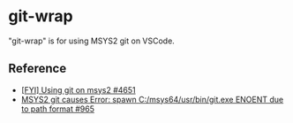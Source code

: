 # git-wrap

"git-wrap" is for using MSYS2 git on VSCode.

## Reference

* [[FYI] Using git on msys2  #4651](https://github.com/Microsoft/vscode/issues/4651)
* [MSYS2 git causes Error: spawn C:/msys64/usr/bin/git.exe ENOENT due to path format  #965](https://github.com/gitkraken/vscode-gitlens/issues/965)
